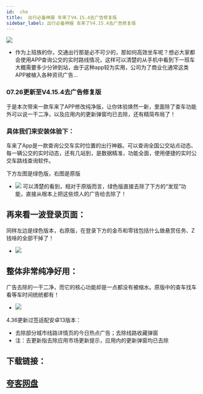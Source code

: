 ```yaml
---
id:  che
title:  出行必备神器 车来了V4.15.4去广告修复版
sidebar_label: 出行必备神器 车来了V4.15.4去广告修复版
---
```

![](https://cdn-thumbs.imagevenue.com/96/d3/9d/ME18UXSO_t.png)
* 作为上班族的你，交通出行那是必不可少的，那如何高效坐车呢？想必大家都会使用APP查询公交的实时路线情况，这样可以清楚的从手机中看到下一班车大概需要多少分钟到站，由于这种app较为实用，公司为了商业化通常这类APP被植入各种资讯广告...

### 07.26更新至V4.15.4去广告修复版
于是本次带来一款车来了APP修改纯净版，让你体验焕然一新，里面除了查车功能外可以说一干二净，以及应用内的更新弹窗均已去除，还有精简布局了！


### 具体我们来安装体验下：
车来了App是一款查询公交车实时位置的出行神器。可以查询全国公交站点动态、每一辆公交的实时动态，还有几站到，是数据精准，功能全面，使用便捷的实时公交车路线查询软件。

下方左图是绿色版，右图是原版
* ![](https://cdn-thumbs.imagevenue.com/b5/de/f5/ME18UXSQ_t.jpg)
可以清楚的看到，相对于原版而言，绿色版直接去除了下方的“发现”功能，直接从根本上把这些烦人的广告给去除了！

## 再来看一波登录页面：
同样左边是绿色版本，右原版，在登录下方的金币和零钱包括什么做悬赏任务、Z钱啥的全部干掉了！
* ![](https://cdn-thumbs.imagevenue.com/f3/b4/89/ME18UXSR_t.jpg)



## 整体非常纯净好用：
广告去除的一干二净，而它的核心功能却是一点都没有被缩水。原版中的查车找车看等车时间统统都有！
* ![](https://cdn-thumbs.imagevenue.com/6d/03/4c/ME18UXSS_t.jpg)

4.36更新过签适配安卓13版本：
* 去除部分城市线路详情页的今日热点广告；去除线路收藏弹窗
* 注：去更新指去除应用市场更新提示，应用内的更新弹窗均已去除

## 下载链接：
## [夸客网盘](https://www.cnblogs.com/songzhixue/p/11261118.html)







